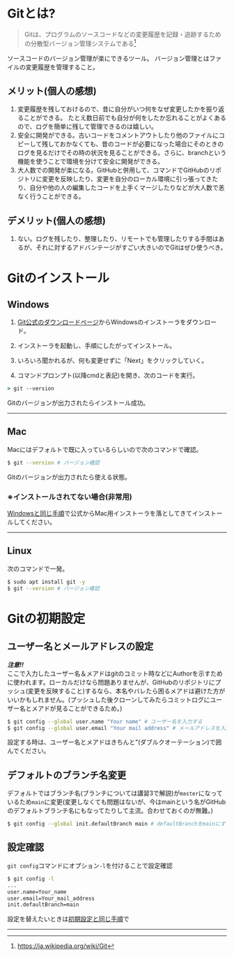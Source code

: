 # Gitとは?
> Gitは、プログラムのソースコードなどの変更履歴を記録・追跡するための分散型バージョン管理システムである[^1]

ソースコードのバージョン管理が楽にできるツール。
バージョン管理とはファイルの変更履歴を管理すること。
## メリット(個人の感想)
1. 変更履歴を残しておけるので、昔に自分がいつ何をなぜ変更したかを振り返ることができる。
たとえ数日前でも自分が何をしたか忘れることがよくあるので、ログを簡単に残して管理できるのは嬉しい。
2. 安全に開発ができる。古いコードをコメントアウトしたり他のファイルにコピーして残しておかなくても、昔のコードが必要になった場合にそのときのログを見るだけでその時の状況を見ることができる。さらに、branchという機能を使うことで環境を分けて安全に開発ができる。
3. 大人数での開発が楽になる。GitHubと併用して、コマンドでGitHubのリポジトリに変更を反映したり、変更を自分のローカル環境に引っ張ってきたり、自分や他の人の編集したコードを上手くマージしたりなどが大人数で恙なく行うことができる。

## デメリット(個人の感想)
1. ない。ログを残したり、整理したり、リモートでも管理したりする手間はあるが、それに対するアドバンテージがすごい大きいのでGitはぜひ使うべき。


# Gitのインストール
## Windows
1. [Git公式のダウンロードページ](https://git-scm.com/downloads)からWindowsのインストーラをダウンロード。

2. インストーラを起動し、手順にしたがってインストール。

3. いろいろ聞かれるが、何も変更せずに「Next」をクリックしていく。

4. コマンドプロンプト(以降cmdと表記)を開き、次のコードを実行。

```cmd
> git --version
```

Gitのバージョンが出力されたらインストール成功。
***

## Mac
Macにはデフォルトで既に入っているらしいので次のコマンドで確認｡

```bash
$ git --version # バージョン確認
```

Gitのバージョンが出力されたら使える状態｡

### ※インストールされてない場合(非常用)
[Windowsと同じ手順](#windows)で公式からMac用インストーラを落としてきてインストールしてください。
***

## Linux
次のコマンドで一発。

```bash
$ sudo apt install git -y
$ git --version # バージョン確認
```


# Gitの初期設定
## ユーザー名とメールアドレスの設定
***注意!!***
<br>ここで入力したユーザー名＆メアドはgitのコミット時などにAuthorを示すために使われます。ローカルだけなら問題ありませんが、GitHubのリポジトリにプッシュ(変更を反映すること)するなら、本名やバレたら困るメアドは避けた方がいいかもしれません。(プッシュした後クローンしてみたらコミットログにユーザー名とメアドが見ることができるため。)

```bash
$ git config --global user.name "Your name" # ユーザー名を入力する
$ git config --global user.email "Your mail address" # メールアドレスを入力する
```

設定する時は、ユーザー名とメアドはきちんと"(ダブルクオーテーション)で囲んでください。
## デフォルトのブランチ名変更
デフォルトではブランチ名(ブランチについては講習3で解説)が```master```になっているため```main```に変更(変更しなくても問題はないが、今はmainという名がGitHubのデフォルトブランチ名にもなってたりして主流。合わせておくのが無難。)

```bash
$ git config --global init.defaultBranch main # defaultBranchをmainにする
```

## 設定確認
```git config```コマンドにオプション```-l```を付けることで設定確認

```bash
$ git config -l
...
user.name=Your_name
user.email=Your_mail_address
init.defaultBranch=main
```

設定を替えたいときは[初期設定と同じ手順](#ユーザー名とメールアドレスの設定)で


***
[^1]: https://ja.wikipedia.org/wiki/Git